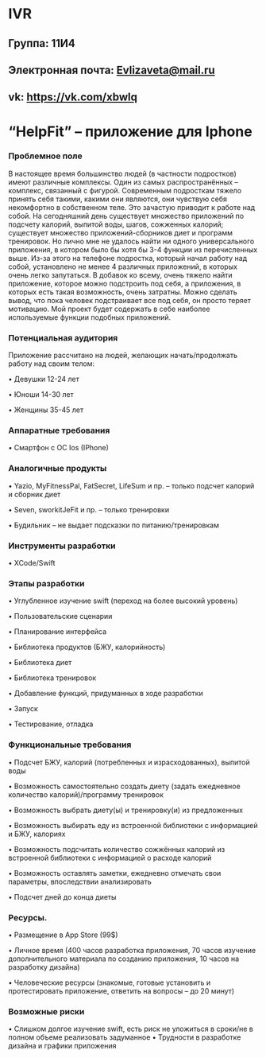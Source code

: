 # IVR
## Группа: 11И4  

## Электронная почта: Evlizaveta@mail.ru 

## vk: https://vk.com/xbwlq

# “HelpFit” – приложение для Iphone   

### Проблемное поле  

В настоящее время большинство людей (в частности подростков) имеют различные комплексы. Один из самых распространённых – комплекс, связанный с фигурой. Современным подросткам тяжело принять себя такими, какими они являются, они чувствую себя некомфортно в собственном теле. Это зачастую приводит к работе над собой. 
На сегодняшний день существует множество приложений по подсчету калорий, выпитой воды, шагов, сожженных калорий; существует множество приложений-сборников диет и программ тренировок. Но лично мне не удалось найти ни одного универсального приложения, в котором было бы хотя бы 3-4 функции из перечисленных выше. Из-за этого на телефоне подростка, который начал работу над собой, установлено не менее 4 различных приложений, в которых очень легко запутаться. В добавок ко всему, очень тяжело найти приложение, которое можно подстроить под себя, а приложения, в которых есть такая возможность, очень затратны. Можно сделать вывод, что пока человек подстраивает все под себя, он просто теряет мотивацию. Мой проект будет содержать в себе наиболее используемые функции подобных приложений.  

### Потенциальная аудитория  

Приложение рассчитано на людей, желающих начать/продолжать работу над своим телом:  

•	Девушки 12-24 лет  

•	Юноши 14-30 лет  

•	Женщины 35-45 лет 


### Аппаратные требования  

•	Смартфон с ОС Ios (IPhone)

### Аналогичные продукты  


•	Yazio, MyFitnessPal, FatSecret, LifeSum и пр. – только подсчет калорий и сборник диет  

•	Seven, sworkitJeFit и пр. – только тренировки  

•	Будильник – не выдает подсказки по питанию/тренировкам  

### Инструменты разработки  

•	XCode/Swift  

### Этапы разработки  

•	Углубленное изучение swift (переход на более высокий уровень)  

•	Пользовательские сценарии  

•	Планирование интерфейса  

•	Библиотека продуктов (БЖУ, калорийность)  

•	Библиотека диет  

•	Библиотека тренировок   

•	Добавление функций, придуманных в ходе разработки  

•	Запуск  

•	Тестирование, отладка 

### Функциональные требования  


•	Подсчет БЖУ, калорий (потребленных и израсходованных), выпитой воды  

•	Возможность самостоятельно создать диету (задать ежедневное количество калорий)/программу тренировок  

•	Возможность выбрать диету(ы) и тренировку(и) из предложенных  

•	Возможность выбирать еду из встроенной библиотеки с информацией и БЖУ, калориях  

•	Возможность подсчитать количество сожжённых калорий из встроенной библиотеки с информацией о расходе калорий  

•	Возможность оставлять заметки, ежедневно отмечать свои параметры, впоследствии анализировать  

•	Подсчет дней до конца диеты  


### Ресурсы. 


•	Размещение в App Store (99$)  

•	Личное время (400 часов разработка приложения, 70 часов изучение дополнительного материала по созданию приложения, 10 часов на разработку дизайна)  

•	Человеческие ресурсы (знакомые, готовые установить и протестировать приложение, ответить на вопросы – до 20 минут)  

### Возможные риски  

•	Слишком долгое изучение swift, есть риск не уложиться в сроки/не в полном объеме реализовать задуманное
• Трудности в разработке дизайна и графики приложения
